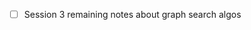 - [ ] Session 3 remaining notes about graph search algos
<!--
- [x] Write session 1 notes $\color{red} HIGH$
-->